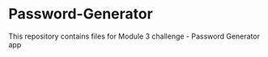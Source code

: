 # Password-Generator
This repository contains files for Module 3 challenge - Password Generator app
